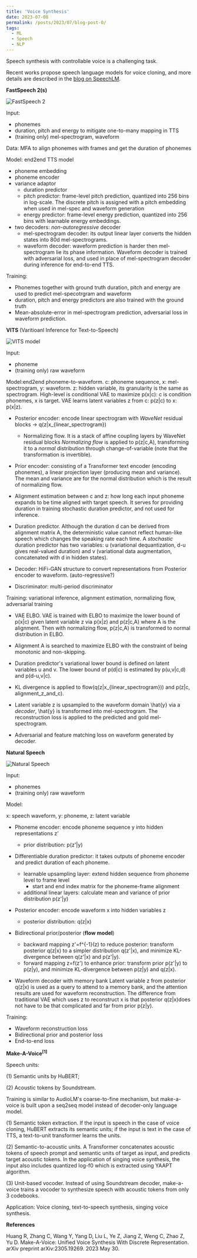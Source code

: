 ```yaml
---
title: 'Voice Synthesis'
date: 2023-07-08
permalink: /posts/2023/07/blog-post-0/
tags:
  - ML
  - Speech
  - NLP
---
```



Speech synthesis with controllable voice is a challenging task.

Recent works propose speech language models for voice cloning, and more details are described in the [blog on SpeechLM](https://hongyugong.github.io/posts/2023/07/blog-post-1/).

**FastSpeech 2(s)**

![FastSpeech 2](/images/fastspeech2.png)

Input: 
- phonemes
- duration, pitch and energy to mitigate one-to-many mapping in TTS
- (training only) mel-spectrogram, waveform

Data:
MFA to align phonemes with frames and get the duration of phonemes

Model: end2end TTS model
- phoneme embedding
- phoneme encoder
- variance adaptor
    - duration predictor
    - pitch predictor: frame-level pitch prediction, quantized into 256 bins in log-scale. The discrete pitch is assigned with a pitch embedding when used in mel-spec and waveform generation
    - energy predictor: frame-level energy prediction, quantized into 256 bins with learnable energy embeddings.
- two decoders: *non-autoregressive* decoder
    - mel-spectrogram decoder: its output linear layer converts the hidden states into 80d mel-spectrograms.
    - waveform decoder: waveform prediction is harder then mel-spectrogram lie its phase information. Waveform decoder is trained with adversarial loss, and used in place of mel-spectrogram decoder during inference for end-to-end TTS.


Training:
- Phonemes together with ground truth duration, pitch and energy are used to predict mel-specotrgram and waveform
- duration, pitch and energy predictors are also trained with the ground truth
- Mean-absolute-error in mel-spectrogram prediction, adversarial loss in waveform prediction.



**VITS** (Varitioanl Inference for Text-to-Speech)

![VITS model](/images/vits_model.png)

Input: 
- phoneme
- (training only) raw waveform


Model:end2end phoneme-to-waveform.
c: phoneme sequence, x: mel-spectrogram, y: waveform.
z: hidden variable, its granularity is the same as spectrogram.
High-level is conditional VAE to maximize p(x|c): c is condition phonemes, x is target. VAE learns latent variables z from c: p(z|c) to x: p(x|z).

- Posterior encoder: encode linear spectrogram with *WaveNet* residual blocks -> q(z|x_{linear_spectrogram})

    - Normalizing flow. It is a stack of affine coupling layers by WaveNet residual blocks *Normalizing flow* is applied to p(z|c,A), transforming it to a *normal* distribution through change-of-variable (note that the transformation is invertible).

- Prior encoder: consisting of a Transformer text encoder (encoding phonemes), a linear projection layer (producing mean and variance). The mean and variance are for the normal distribution which is the result of normalizing flow.

- Alignment estimation between c and z: how long each input phoneme expands to be time aligned with target speech. It serves for providing duration in training stochastic duration predictor, and not used for inference.

- Duration predictor. Although the duration d can be derived from alignment matrix A, the deterministic value cannot reflect human-like speech which changes the speaking rate each time. A *stochastic* duration predictor has two variables: u (variational dequantization, d-u gives real-valued duration) and v (variational data augmentation, concatenated with d in hidden states).

- Decoder: HiFi-GAN structure to convert representations from Posterior encoder to waveform. (auto-regressive?)

- Discriminator: multi-period discriminator


Training: variational inference, alignment estimation, normalizing flow, adversarial training

- VAE ELBO. VAE is trained with ELBO to maximize the lower bound of p(x|c) given latent variable z via p(x|z) and p(z|c,A) where A is the alignment. Then with normalizing flow, p(z|c,A) is transformed to normal distribution in ELBO.

- Alignment A is searched to maximize ELBO with the constraint of being monotonic and non-skipping.

- Duration predictor's variational lower bound is defined on latent variables u and v. The lower bound of p(d|c) is estimated by p(u,v|c,d) and p(d-u,v|c).

- KL divergence is applied to flow(q(z|x_{linear_spectrogram})) and p(z|c, alignment_z_and_c).

- Latent variable z is upsampled to the waveform domain \hat{y} via a *decoder*, \hat{y} is transformed into mel-spectrogram. The reconstruction loss is applied to the predicted and gold mel-spectrogram.

- Adversarial and feature matching loss on waveform generated by decoder.




**Natural Speech**

![Natural Speech](/images/natural_speech.png)

Input: 
- phonemes
- (training only) raw waveform

Model:

x: speech waveform, y: phoneme, z: latent variable

- Phoneme encoder: encode phoneme sequence y into hidden representations z'
    - prior distribution: p(z'|y)

- Differentiable duration predictor: it takes outputs of phoneme encoder and predict duration of each phoneme.
    - learnable upsampling layer: extend hidden sequence from phoneme level to frame level
        - start and end index matrix for the phoneme-frame alignment
    - additional linear layers: calculate mean and variance of prior distribution p(z'|y)

- Posterior encoder: encode waveform x into hidden variables z
    - posterior distribution: q(z|x)

- Bidirectional prior/posterior (**flow** **model**)
    - backward mapping z'=f^{-1}(z) to reduce posterior: transform posterior q(z|x) to a simpler distribution q(z'|x), and minimize KL-divergence between q(z'|x) and p(z'|y).
    - forward mapping z=f(z') to enhance prior: transform prior p(z'|y) to p(z|y), and minimize KL-divergence between p(z|y) and q(z|x).

- Waveform decoder with memory bank
Latent variable z from posterior q(z|x) is used as a query to attend to a memory bank, and the attention results are used for waveform reconstruction. The difference from traditional VAE which uses z to reconstruct x is that posterior q(z|x)does not have to be that complicated and far from prior p(z|y).



Training: 

- Waveform reconstruction loss
- Bidirectional prior and posterior loss
- End-to-end loss


**Make-A-Voice<sup>[1]</sup>**

Speech units:

(1) Semantic units by HuBERT;

(2) Acoustic tokens by Soundstream.

Training is similar to AudioLM's coarse-to-fine mechanism, but make-a-voice is built upon a seq2seq model instead of decoder-only language model.

(1) Semantic token extraction. If the input is speech in the case of voice cloning, HuBERT extracts its semantic units; if the input is text in the case of TTS, a text-to-unit transformer learns the units.

(2) Semantic-to-acoustic units. A Transformer concatenates acoustic tokens of speech prompt and semantic units of target as input, and predicts target acoustic tokens. 
In the application of singing voice synthesis, the input also includes quantized log-f0 which is extracted using YAAPT algorithm.

(3) Unit-based vocoder. Instead of using Soundstream decoder, make-a-voice trains a vocoder to synthesize speech with acoustic tokens from only 3 codebooks.

Application: Voice cloning, text-to-speech synthesis, singing voice synthesis.


**References**

Huang R, Zhang C, Wang Y, Yang D, Liu L, Ye Z, Jiang Z, Weng C, Zhao Z, Yu D. Make-A-Voice: Unified Voice Synthesis With Discrete Representation. arXiv preprint arXiv:2305.19269. 2023 May 30.

